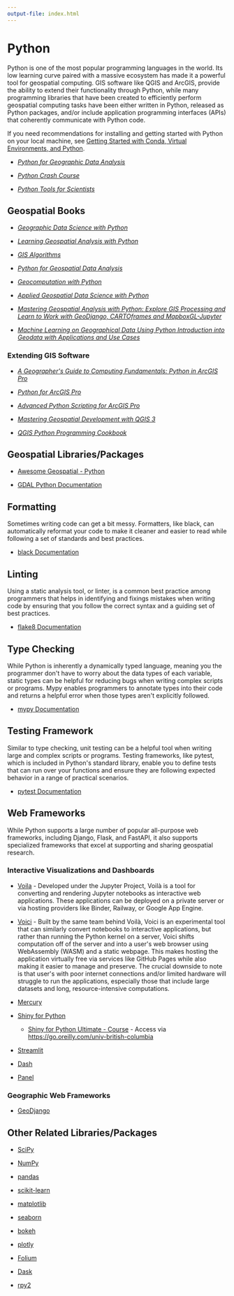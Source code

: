 ```yaml
---
output-file: index.html
---
```


# Python

Python is one of the most popular programming languages in the world. Its low
learning curve paired with a massive ecosystem has made it a powerful tool for
geospatial computing. GIS software like QGIS and ArcGIS, provide the ability to
extend their functionality through Python, while many programming libraries that
have been created to efficiently perform geospatial computing tasks have been
either written in Python, released as Python packages, and/or include
application programming interfaces (APIs) that coherently communicate with
Python code.

If you need recommendations for installing and getting started with Python on
your local machine, see
[Getting Started with Conda, Virtual Environments, and Python](https://UBC-Geography.github.io/development-environments/conda-getting-started).

- _[Python for Geographic Data Analysis](https://pythongis.org/)_

- _[Python Crash Course](https://go.exlibris.link/XmblT6hZ)_

- _[Python Tools for Scientists](https://go.exlibris.link/7MxPJqXz)_

## Geospatial Books

- _[Geographic Data Science with Python](https://geographicdata.science/book/intro.html)_

- _[Learning Geospatial Analysis with Python](https://learning.oreilly.com/library/view/learning-geospatial-analysis/9781837639175/)_

- _[GIS Algorithms](http://resolve.library.ubc.ca/cgi-bin/catsearch?bid=10279472)_

- _[Python for Geospatial Data Analysis](https://go.exlibris.link/LtW84CTr)_

- _[Geocomputation with Python](https://py.geocompx.org/)_

- _[Applied Geospatial Data Science with Python](https://go.exlibris.link/6dc1QZpC)_

- _[Mastering Geospatial Analysis with Python: Explore GIS Processing and Learn to Work with GeoDjango, CARTOframes and MapboxGL-Jupyter](https://go.exlibris.link/gsFBlwzR)_

- _[Machine Learning on Geographical Data Using Python Introduction into Geodata with Applications and Use Cases](http://resolve.library.ubc.ca/cgi-bin/catsearch?bid=12453975)_

### Extending GIS Software

- _[A Geographer's Guide to Computing Fundamentals: Python in ArcGIS Pro](http://resolve.library.ubc.ca/cgi-bin/catsearch?bid=12441298)_

- _[Python for ArcGIS Pro](https://go.exlibris.link/M4qHpt5M)_

- _[Advanced Python Scripting for ArcGIS Pro](http://resolve.library.ubc.ca/cgi-bin/catsearch?bid=11878622)_

- _[Mastering Geospatial Development with QGIS 3](https://go.exlibris.link/gsFBlwzR)_

- _[QGIS Python Programming Cookbook](https://go.exlibris.link/M6kWzbVK)_

## Geospatial Libraries/Packages

- [Awesome Geospatial - Python](https://github.com/sacridini/Awesome-Geospatial#python)

- [GDAL Python Documentation](https://gdal.org/api/python_bindings.html)

## Formatting

Sometimes writing code can get a bit messy. Formatters, like black, can
automatically reformat your code to make it cleaner and easier to read while
following a set of standards and best practices.

- [black Documentation](https://black.readthedocs.io/en/stable/)

## Linting

Using a static analysis tool, or linter, is a common best practice among
programmers that helps in identifying and fixings mistakes when writing code by
ensuring that you follow the correct syntax and a guiding set of best practices.

- [flake8 Documentation](https://flake8.pycqa.org/en/latest/)

## Type Checking

While Python is inherently a dynamically typed language, meaning you the
programmer don't have to worry about the data types of each variable, static
types can be helpful for reducing bugs when writing complex scripts or programs.
Mypy enables programmers to annotate types into their code and returns a helpful
error when those types aren't explicitly followed.

- [mypy Documentation](https://mypy.readthedocs.io/en/stable/)

## Testing Framework

Similar to type checking, unit testing can be a helpful tool when writing large
and complex scripts or programs. Testing frameworks, like pytest, which is
included in Python's standard library, enable you to define tests that can run
over your functions and ensure they are following expected behavior in a range
of practical scenarios.

- [pytest Documentation](https://docs.pytest.org/en/7.3.x/)

## Web Frameworks

While Python supports a large number of popular all-purpose web frameworks,
including Django, Flask, and FastAPI, it also supports specialized frameworks
that excel at supporting and sharing geospatial research.

### Interactive Visualizations and Dashboards

- [Voila](https://voila.readthedocs.io/en/stable/index.html) - Developed under
  the Jupyter Project, Voilà is a tool for converting and rendering Jupyter
  notebooks as interactive web applications. These applications can be deployed
  on a private server or via hosting providers like Binder, Railway, or Google
  App Engine.

- [Voici](https://voici.readthedocs.io/en/latest/) - Built by the same team
  behind Voilà, Voici is an experimental tool that can similarly convert
  notebooks to interactive applications, but rather than running the Python
  kernel on a server, Voici shifts computation off of the server and into a
  user's web browser using WebAssembly (WASM) and a static webpage. This makes
  hosting the application virtually free via services like GitHub Pages while
  also making it easier to manage and preserve. The crucial downside to note is
  that user's with poor internet connections and/or limited hardware will
  struggle to run the applications, especially those that include large datasets
  and long, resource-intensive computations.

- [Mercury](https://runmercury.com/)

- [Shiny for Python](https://shiny.posit.co/py/)

  - [Shiny for Python Ultimate - Course](https://learning.oreilly.com/videos/shiny-for-python/9781805122753/) -
    Access via https://go.oreilly.com/univ-british-columbia

- [Streamlit](https://docs.streamlit.io/)

- [Dash](https://dash.plotly.com/)

- [Panel](https://panel.holoviz.org/)

### Geographic Web Frameworks

- [GeoDjango](https://docs.djangoproject.com/en/4.2/ref/contrib/gis/)

## Other Related Libraries/Packages

- [SciPy](https://docs.scipy.org/doc/scipy/)

- [NumPy](https://numpy.org/doc/stable/)

- [pandas](https://pandas.pydata.org/docs/)

- [scikit-learn](https://scikit-learn.org/stable/user_guide.html)

- [matplotlib](https://matplotlib.org/stable/users/index)

- [seaborn](https://seaborn.pydata.org/tutorial.html)

- [bokeh](https://docs.bokeh.org/en/latest/docs/user_guide.html)

- [plotly](https://plotly.com/python/plotly-fundamentals/)

- [Folium](https://python-visualization.github.io/folium/)

- [Dask](https://docs.dask.org/en/stable/)

- [rpy2](https://rpy2.github.io/doc.html)
